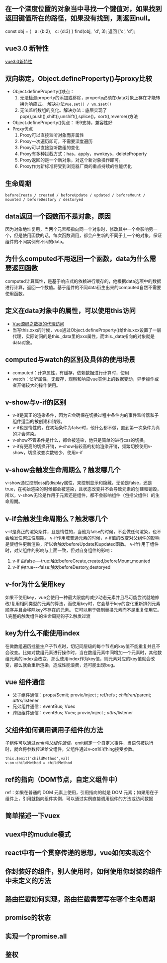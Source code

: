 ## 在一个深度位置的对象当中寻找一个键值对，如果找到返回键值所在的路径，如果没有找到，则返回null。  
const obj = {
  a: {b:2},
  c: {d:3}
}
find(obj,  'd', 3); 返回 ['c', 'd'];

## vue3.0 新特性

[vue3.0新特性](https://juejin.im/post/6844903717980897294)

## 双向绑定，Object.defineProperty()与proxy比较

- Object.defineProperty()缺点：
  1. 无法检测property的添加或移除，property必须在data对象上存在才能转换为响应式。
   解决办法`Vue.set() / vm.$set()`
  2. 无法监听数组的变化。解决办法：底层实现了pop(),push(),shift(),unshift(),splice()，sort(),reverse()方法
- Object.defineProperty()优点：
  IE9支持，兼容性好
- Proxy优点
  1. Proxy可以直接监听对象而非属性
  2. Proxy一次遍历即可，不需要深度遍历
  3. Proxy可以直接监听数组的变化
  4. Proxy有多种拦截方式：has，apply，ownkeys，deleteProperty
  5. Proxy返回的是一个新对象，对这个新对象操作即可。
  6. Proxy作为新标准将受到浏览器厂商的重点持续的性能优化


## 生命周期

`beforeCreate / created / beforeUpdate / updated / beforeMount / mounted / beforeDestory / destoryed`

## data返回一个函数而不是对象，原因

因为对象地址复用，当两个元素都指向同一个对象时，修改其中一个会影响另一个，但是使用函数的话，每次函数调用，都会产生新的不同于上一个的对象，保证组件的不同实例有不同的data。

## 为什么computed不用返回一个函数，data为什么需要返回函数

computed计算属性，是基于响应式的依赖进行缓存的，他根据data选项中的数据进行计算，返回一个数值。基于组件的不同data衍生出来的computed自然不需要使用函数。

## 定义在data对象中的属性，可以使用this访问

- [Vue源码之数据的代理访问](https://juejin.im/post/6844903734862938119)
- 当写this.xxx的时候，vue通过Object.defineProperty()给this.xxx设置了一层代理，实际访问的是this._data里的xxx属性，而this._data指向的对象就是data对象。

## computed与watch的区别及具体的使用场景

- computed：计算属性，有缓存，依赖数据进行计算时，使用
- watch：侦听属性，无缓存，观察和响应vue实例上的数据变动，异步操作或者开销较大的操作使用。

## v-show与v-if的区别

- v-if是真正的渲染条件，因为它会确保在切换过程中条件内的事件监听器和子组件适当的被创建和销毁。
- v-if也是惰性的，在初始条件为false时，他什么都不做，直到第一次条件为真的才会渲染。
- v-show不管条件是什么，都会被渲染，他只是简单的进行css的切换。
- v-if有更高的切换开销，v-show有较高的初始渲染开销，频繁切换使用v-show，切换改变次数较少，使用v-if

## v-show会触发生命周期么？触发哪几个

v-show通过控制css的display属性，来控制显示和隐藏，无论是false，还是true，在初始渲染的时候都会被渲染，且状态改变并不会导致元素的创建和销毁，所以，v-show无论是作用于元素还是组件，都不会影响组件（包括父组件）的生命周期。

## v-if会触发生命周期么？触发哪几个

v-if是真正的渲染条件，且是惰性的，当他为false的时候，不会做任何渲染，也不会触发任何生性周期。
v-if作用域普通元素的时候，v-if值的改变对父组件的影响是使组件更新渲染，所以会触发beforeUpdate和updated函数。
v-if作用于组件时，对父组件的影响与上面一致，但对自身组件的影响：
  1. v-if 由false---true:触发beforeCreate,created,beforeMount,mounted
  2. v-if 由true---false:触发beforeDestory,destoryed

## v-for为什么使用key

如果不使用key，vue会使用一种最大限度的减少动态元素并且尽可能尝试就地修改/复用相同类型的元素的算法，而使用key时，它会基于key的变化重新排列元素顺序并且会移除key不存在的元素。
它可以用于强制替换元素而不是重复使用它。1.完整的触发组件的生命周期钩子2.触发过渡

## key为什么不能使用index

在做数组遍历批量生产子节点时，切记同层级的每个节点的key值不能重复并且不会改变。比如对数组元素进行操作时，当在数组元素中间增加一个元素时，其他数组元素的index会改变，那么使用index作为key值，则元素对应的key值就会改变，那么就会重新渲染，造成性能浪费，还可能出现bug。

## vue 组件通信

- 父子组件通信：props/$emit; provie/inject ; ref/refs ; $children/$parent; $attrs/$listener
- 兄弟组件通信：eventBus; Vuex
- 跨级组件通信：eventBus; Vuex; provie/inject ; $attrs/$listener

## 父组件如何调用调用子组件的方法

子组件可以通过$emit向父组件通信。$emit绑定一个自定义事件，当语句被执行时，就会将参数传递给父组件，父组件通过v-on监听hing接受参数。
```
this.$emit('childMethod',val)
v-on:childMethod = childMethod
```

## ref的指向（DOM节点，自定义组件中）

ref：如果在普通的 DOM 元素上使用，引用指向的就是 DOM 元素；如果用在子组件上，引用就指向组件实例，可以通过实例直接调用组件的方法或访问数据

## 简单描述一下vuex


## vuex中的mudule模式


## react中有一个贯穿传递的思想，vue如何实现这个


## 你封装好的组件，别人使用时，如何使用你封装的组件中未定义的方法


## 路由拦截如何实现，路由拦截需要写在哪个生命周期


## promise的状态


## 实现一个promise.all


## 鉴权



